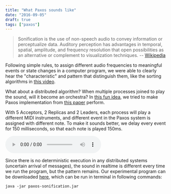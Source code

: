 ```yaml
---
title: "What Paxos sounds like"
date: "2016-09-05"
draft: true
tags: ["paxos"]
---
```


> Sonification is the use of non-speech audio to convey information or perceptualize data. Auditory perception has advantages in temporal, spatial, amplitude, and frequency resolution that open possibilities as an alternative or complement to visualization techniques.  -- [Wikipedia](https://en.wikipedia.org/wiki/Sonification)

Following simple rules, to assign different audio frequencies to meaningful events or state changes in a computer program, we were able to clearly hear the "characteristic" and pattern that distinguish them, like the sorting algorithms in [this video](https://www.youtube.com/watch?v=kPRA0W1kECg).


What about a distributed algorithm? When multiple processes joined to play the sound, will it become an orchestra? In [this fun idea](http://muratbuffalo.blogspot.com/2016/09/sonification-for-monitoring-and.html), we tried to make Paxos implementation from [this paper](http://www.cs.cornell.edu/home/rvr/Paxos/) perform.

With 5 Acceptors, 2 Replicas and 2 Leaders, each process will play a different MIDI instruments, and different event in the Paxos system is assigned with different note. To make it sounds better, we delay every event for 150 milliseconds, so that each note is played 150ms.

<audio controls>
<source type="audio/mpeg" src="paxos_150ms_delay.mp3">
Your browser does not support the audio element.
</audio>

Since there is no deterministic execution in any distributed systems (uncertain arrival of messages), the sound in realtime is different every time we run the program, but the pattern remains. Our experimental program can be downloaded [here](https://github.com/ailidani/sonification), which can be run in terminal in following commands:

```
java -jar paxos-sonification.jar
```
